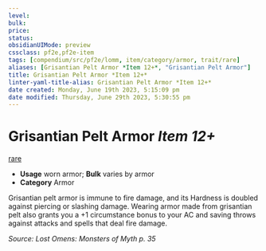 ```yaml
---
level:
bulk:
price:
status:
obsidianUIMode: preview
cssclass: pf2e,pf2e-item
tags: [compendium/src/pf2e/lomm, item/category/armor, trait/rare]
aliases: [Grisantian Pelt Armor *Item 12+*, "Grisantian Pelt Armor"]
title: Grisantian Pelt Armor *Item 12+*
linter-yaml-title-alias: Grisantian Pelt Armor *Item 12+*
date created: Monday, June 19th 2023, 5:15:09 pm
date modified: Thursday, June 29th 2023, 5:30:55 pm
---
```


# Grisantian Pelt Armor *Item 12+*

[rare](rules/traits/rare.md)  

- **Usage** worn armor; **Bulk** varies by armor
- **Category** Armor

Grisantian pelt armor is immune to fire damage, and its Hardness is doubled against piercing or slashing damage. Wearing armor made from grisantian pelt also grants you a +1 circumstance bonus to your AC and saving throws against attacks and spells that deal fire damage.

*Source: Lost Omens: Monsters of Myth p. 35*
